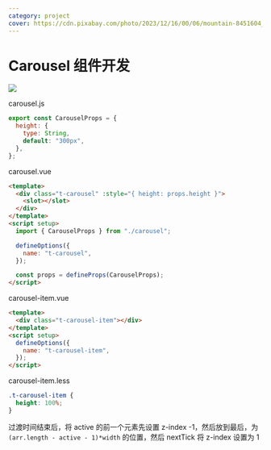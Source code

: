 ```yaml
---
category: project
cover: https://cdn.pixabay.com/photo/2023/12/16/00/06/mountain-8451604_640.jpg
---
```


# Carousel 组件开发

![](http://tuchuang.niubin.site/image/project-20250310-1.png)

carousel.js

```js
export const CarouselProps = {
  height: {
    type: String,
    default: "300px",
  },
};
```

carousel.vue

```html
<template>
  <div class="t-carousel" :style="{ height: props.height }">
    <slot></slot>
  </div>
</template>
<script setup>
  import { CarouselProps } from "./carousel";

  defineOptions({
    name: "t-carousel",
  });

  const props = defineProps(CarouselProps);
</script>
```

carousel-item.vue

```html
<template>
  <div class="t-carousel-item"></div>
</template>
<script setup>
  defineOptions({
    name: "t-carousel-item",
  });
</script>
```

carousel-item.less

```css
.t-carousel-item {
  height: 100%;
}
```

过渡时间结束后，将 active 的前一个元素先设置 z-index -1，然后放到最后，为 `(arr.length - active - 1)*width` 的位置，然后 nextTick 将 z-index 设置为 1
